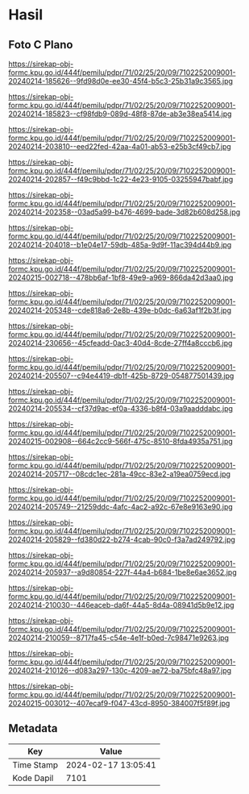 # Hasil

## Foto C Plano

https://sirekap-obj-formc.kpu.go.id/444f/pemilu/pdpr/71/02/25/20/09/7102252009001-20240214-185626--9fd98d0e-ee30-45f4-b5c3-25b31a9c3565.jpg

https://sirekap-obj-formc.kpu.go.id/444f/pemilu/pdpr/71/02/25/20/09/7102252009001-20240214-185823--cf98fdb9-089d-48f8-87de-ab3e38ea5414.jpg

https://sirekap-obj-formc.kpu.go.id/444f/pemilu/pdpr/71/02/25/20/09/7102252009001-20240214-203810--eed22fed-42aa-4a01-ab53-e25b3cf49cb7.jpg

https://sirekap-obj-formc.kpu.go.id/444f/pemilu/pdpr/71/02/25/20/09/7102252009001-20240214-202857--f49c9bbd-1c22-4e23-9105-03255947babf.jpg

https://sirekap-obj-formc.kpu.go.id/444f/pemilu/pdpr/71/02/25/20/09/7102252009001-20240214-202358--03ad5a99-b476-4699-bade-3d82b608d258.jpg

https://sirekap-obj-formc.kpu.go.id/444f/pemilu/pdpr/71/02/25/20/09/7102252009001-20240214-204018--b1e04e17-59db-485a-9d9f-11ac394d44b9.jpg

https://sirekap-obj-formc.kpu.go.id/444f/pemilu/pdpr/71/02/25/20/09/7102252009001-20240215-002718--478bb6af-1bf8-49e9-a969-866da42d3aa0.jpg

https://sirekap-obj-formc.kpu.go.id/444f/pemilu/pdpr/71/02/25/20/09/7102252009001-20240214-205348--cde818a6-2e8b-439e-b0dc-6a63af1f2b3f.jpg

https://sirekap-obj-formc.kpu.go.id/444f/pemilu/pdpr/71/02/25/20/09/7102252009001-20240214-230656--45cfeadd-0ac3-40d4-8cde-27ff4a8cccb6.jpg

https://sirekap-obj-formc.kpu.go.id/444f/pemilu/pdpr/71/02/25/20/09/7102252009001-20240214-205507--c94e4419-db1f-425b-8729-054877501439.jpg

https://sirekap-obj-formc.kpu.go.id/444f/pemilu/pdpr/71/02/25/20/09/7102252009001-20240214-205534--cf37d9ac-ef0a-4336-b8f4-03a9aadddabc.jpg

https://sirekap-obj-formc.kpu.go.id/444f/pemilu/pdpr/71/02/25/20/09/7102252009001-20240215-002908--664c2cc9-566f-475c-8510-8fda4935a751.jpg

https://sirekap-obj-formc.kpu.go.id/444f/pemilu/pdpr/71/02/25/20/09/7102252009001-20240214-205717--08cdc1ec-281a-49cc-83e2-a19ea0759ecd.jpg

https://sirekap-obj-formc.kpu.go.id/444f/pemilu/pdpr/71/02/25/20/09/7102252009001-20240214-205749--21259ddc-4afc-4ac2-a92c-67e8e9163e90.jpg

https://sirekap-obj-formc.kpu.go.id/444f/pemilu/pdpr/71/02/25/20/09/7102252009001-20240214-205829--fd380d22-b274-4cab-90c0-f3a7ad249792.jpg

https://sirekap-obj-formc.kpu.go.id/444f/pemilu/pdpr/71/02/25/20/09/7102252009001-20240214-205937--a9d80854-227f-44a4-b684-1be8e6ae3652.jpg

https://sirekap-obj-formc.kpu.go.id/444f/pemilu/pdpr/71/02/25/20/09/7102252009001-20240214-210030--446eaceb-da6f-44a5-8d4a-08941d5b9e12.jpg

https://sirekap-obj-formc.kpu.go.id/444f/pemilu/pdpr/71/02/25/20/09/7102252009001-20240214-210059--8717fa45-c54e-4e1f-b0ed-7c98471e9263.jpg

https://sirekap-obj-formc.kpu.go.id/444f/pemilu/pdpr/71/02/25/20/09/7102252009001-20240214-210126--d083a297-130c-4209-ae72-ba75bfc48a97.jpg

https://sirekap-obj-formc.kpu.go.id/444f/pemilu/pdpr/71/02/25/20/09/7102252009001-20240215-003012--407ecaf9-f047-43cd-8950-384007f5f89f.jpg


## Metadata

| Key        | Value               |
| ---------- | ------------------- |
| Time Stamp | 2024-02-17 13:05:41 |
| Kode Dapil | 7101                |



